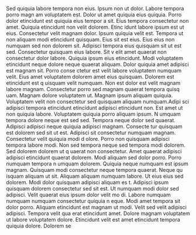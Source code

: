Sed quiquia labore tempora non eius. Ipsum non ut dolor. Labore tempora porro magn
am voluptatem est. Dolor ut amet quiquia eius quiquia. Porro dolor etincidunt est quiquia eius tempor
a sit.  Eius tempora consectetur non amet. Quiquia etincidunt non velit dolorem. Etinc
idunt labore ipsum est ut eius. Consectetur velit magnam dolor. Ipsum quiquia velit est. Tempora ut non aliquam modi etincidunt quisquam. Eius sit est
 eius. Eius eius non numquam sed non dolorem sit.  Adipisci tempora eius quisquam sit ut est sed. Consectetur quisquam eius labore. Sit v
elit amet quaerat non consectetur dolor labore. Quiquia ipsum
 eius etincidunt. Modi voluptatem etincidunt neque dolore neque quaerat aliquam. Dolor quiquia amet adipisci est magnam sit. Porro conse
ctetur est velit labore voluptatem numquam velit.  Eius amet voluptatem dolorem amet eius quisquam. Dolorem est etincidunt est q
uisquam velit numquam. Non est dolor est velit magnam labore magnam. Consectetur porro sed magnam quaerat tempora quisq
uam. Magnam dolore voluptatem ut. Magnam ipsum aliquam quiquia. Voluptatem velit non consectetur sed quisquam aliquam numquam.Adipi
sci adipisci tempora etincidunt etincidunt adipisci etincidunt non. Est amet ut non quiquia labore. Voluptatem quiquia porro aliquam ipsum. N
umquam tempora dolore neque est sed sed. Tempora neque dolor sed quaerat. Adipisci adipisci neque quiquia adipisci magnam.  Consecte
tur quisquam est dolorem sed sit ut est. Adipisci sit consectetur numquam magnam. Consectetur velit quiquia modi d
olore. Porro non quisquam adipisci tempora labore modi. Non sed tempora neque sed tempora modi dolorem. Sed dolorem dolorem ut q
uaerat non consectetur. Amet quaerat adipisci adipisci etincidunt quaerat dolorem. Modi aliquam sed dolor porro.  Porro numquam tempora n
umquam dolorem. Quiquia neque numquam est ipsum magnam. Quisquam modi consectetur neque tempora quaerat. Neque qu
isquam aliquam ut sit. Aliquam aliquam numquam labore. Ut eius eius sed dolorem. Modi dolor quisquam adipisci aliquam es
t. Adipisci ipsum quisquam dolorem consectetur sed sit est. Ut numquam modi dolor sed adipisci. Velit quaerat eius ipsum dolor velit mo
di.  Labore numquam numquam numquam consectetur quiquia n
eque. Modi amet tempora sit dolor porro. Aliquam etincidunt est magnam ut modi. Velit sed velit adipisci adipisci. Tempora velit qua
erat etincidunt amet. Dolore magnam voluptatem ut labore voluptatem dolore. Etincidunt velit est amet etincidunt tempora quiquia dolore. Dolorem se
